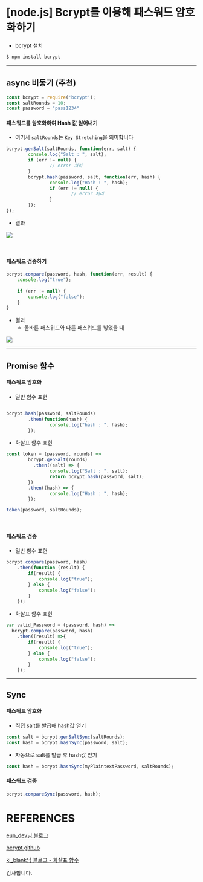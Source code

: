 # [node.js] Bcrypt를 이용해 패스워드 암호화하기

* bcrypt 설치

```bash
$ npm install bcrypt
```

---

## async 비동기 (추천)

```js
const bcrypt = require('bcrypt');
const saltRounds = 10;
const password = "pass1234"
```

#### 패스워드를 암호화하여 Hash 값 얻어내기

* 여기서 `saltRounds`는 `Key Stretching`을 의미합니다
    
```js
bcrypt.genSalt(saltRounds, function(err, salt) {
        console.log("Salt : ", salt);
        if (err != null) {
                // error 처리
        }
        bcrypt.hash(password, salt, function(err, hash) {
                console.log("Hash : ", hash);
                if (err != null) {
                        // error 처리
                }
        });
});
```

* 결과

![](https://images.velog.io/images/iseunghan/post/68145c36-6d02-4a3c-a1fc-237cbd11c19a/image.png)

<br>

#### 패스워드 검증하기
```js
bcrypt.compare(password, hash, function(err, result) {
	console.log("true"); 
  	
  	if (err != null) {
     	console.log("false");
    }
}
```

* 결과
   * 올바른 패스워드와 다른 패스워드를 넣었을 때

![](https://images.velog.io/images/iseunghan/post/a1255e12-417b-4d33-b8cb-d226c247631c/image.png)

---

## Promise 함수
#### 패스워드 암호화

* 일반 함수 표현
```js

bcrypt.hash(password, saltRounds)
        .then(function(hash) {
                console.log("hash : ", hash);
        });

```


* 화살표 함수 표현
```js
const token = (password, rounds) =>
        bcrypt.genSalt(rounds)
		  .then((salt) => {
                console.log("Salt : ", salt);
                return bcrypt.hash(password, salt);
        })
        .then((hash) => {
                console.log("Hash : ", hash);
        });

token(password, saltRounds);
```

<br>

#### 패스워드 검증

* 일반 함수 표현
```js
bcrypt.compare(password, hash)
	.then(function (result) {
  		if(result) {
          	console.log("true");
        } else {
          	console.log("false");
        }
	});
```
* 화살표 함수 표현
```js
var valid_Password = (password, hash) =>
  bcrypt.compare(password, hash)
	.then((result) =>{
  		if(result) {
          	console.log("true");
        } else {
          	console.log("false");
        }
	});
```

---

## Sync

#### 패스워드 암호화

* 직접 salt를 발급해 hash값 얻기
```js
const salt = bcrypt.genSaltSync(saltRounds);
const hash = bcrypt.hashSync(password, salt);
```

* 자동으로 salt를 발급 후 hash값 얻기
```js
const hash = bcrypt.hashSync(myPlaintextPassword, saltRounds);
```

#### 패스워드 검증
```js
bcrypt.compareSync(password, hash);
```

# REFERENCES

[eun_dev님 블로그](https://programmer-eun.tistory.com/125)

[bcrypt github](https://github.com/kelektiv/node.bcrypt.js#sync)

[ki_blank님 블로그 - 화살표 함수](https://velog.io/@ki_blank/JavaScript-%ED%99%94%EC%82%B4%ED%91%9C-%ED%95%A8%EC%88%98Arrow-function)

감사합니다.
